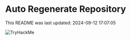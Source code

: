 # Auto Regenerate Repository

This README was last updated: 2024-09-12 17:07:05

 ![TryHackMe](https://tryhackme.com/badge/533634)